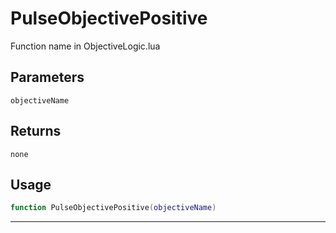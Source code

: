 # PulseObjectivePositive
Function name in ObjectiveLogic.lua
## Parameters
`objectiveName`
## Returns
`none`
## Usage
```lua
function PulseObjectivePositive(objectiveName)
```
---
